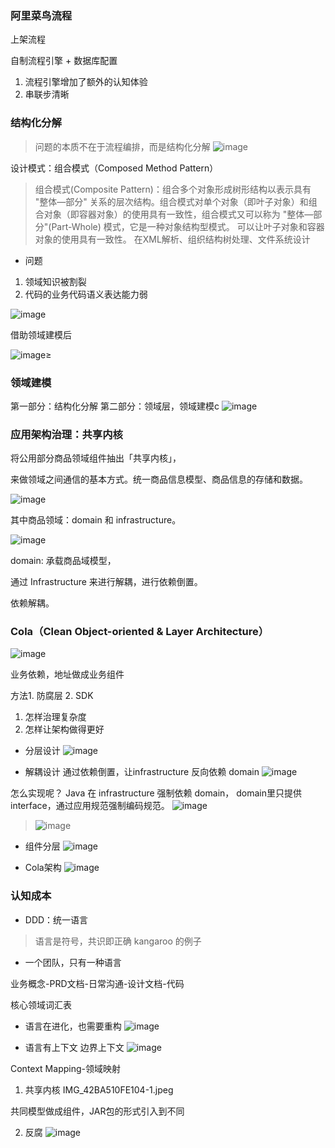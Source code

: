 ### 阿里菜鸟流程
上架流程

自制流程引擎 + 数据库配置

1. 流程引擎增加了额外的认知体验
2. 串联步清晰


### 结构化分解
> 问题的本质不在于流程编排，而是结构化分解
![image](https://github.com/zhangcaiqian/algorithm-practice/blob/master/Assets/DDD结构化分解.jpeg)

设计模式：组合模式（Composed Method Pattern）
> 组合模式(Composite Pattern)：组合多个对象形成树形结构以表示具有 "整体—部分" 关系的层次结构。组合模式对单个对象（即叶子对象）和组合对象（即容器对象）的使用具有一致性，组合模式又可以称为 "整体—部分"(Part-Whole) 模式，它是一种对象结构型模式。
> 可以让叶子对象和容器对象的使用具有一致性。
> 在XML解析、组织结构树处理、文件系统设计

* 问题
1. 领域知识被割裂
2. 代码的业务代码语义表达能力弱

![image](https://github.com/zhangcaiqian/algorithm-practice/blob/master/Assets/DDD结构化分解2.jpeg)

借助领域建模后

![image](https://github.com/zhangcaiqian/algorithm-practice/blob/master/Assets/借助领域建模后.jpeg)≥


### 领域建模
第一部分：结构化分解
第二部分：领域层，领域建模c
![image](https://github.com/zhangcaiqian/algorithm-practice/blob/master/Assets/DDD改造完1.jpeg)

### 应用架构治理：共享内核
将公用部分商品领域组件抽出「共享内核」，

来做领域之间通信的基本方式。统一商品信息模型、商品信息的存储和数据。

![image](https://github.com/zhangcaiqian/algorithm-practice/blob/master/Assets/共享内核.jpeg)

其中商品领域：domain 和 infrastructure。

![image](https://github.com/zhangcaiqian/algorithm-practice/blob/master/Assets/domain.jpeg)

domain: 承载商品域模型，

通过 Infrastructure  来进行解耦，进行依赖倒置。

依赖解耦。

### Cola（Clean Object-oriented & Layer Architecture）
![image](https://github.com/zhangcaiqian/algorithm-practice/blob/master/Assets/cola.jpeg)

业务依赖，地址做成业务组件

方法1. 防腐层  2. SDK

1. 怎样治理复杂度
2. 怎样让架构做得更好

* 分层设计
![image](https://github.com/zhangcaiqian/algorithm-practice/blob/master/Assets/Cola分层设计.jpeg)

* 解耦设计
通过依赖倒置，让infrastructure 反向依赖 domain 
![image](https://github.com/zhangcaiqian/algorithm-practice/blob/master/Assets/解耦.jpeg)

怎么实现呢？
Java 在 infrastructure 强制依赖 domain， domain里只提供interface，通过应用规范强制编码规范。
![image](https://github.com/zhangcaiqian/algorithm-practice/blob/master/Assets/Java解耦.jpeg)

> ![image](https://github.com/zhangcaiqian/algorithm-practice/blob/master/Assets/简洁之道.jpeg)

* 组件分层
![image](https://github.com/zhangcaiqian/algorithm-practice/blob/master/Assets/组件分层.jpeg)

* Cola架构
![image](https://github.com/zhangcaiqian/algorithm-practice/blob/master/Assets/Cola架构.jpeg)

### 认知成本
* DDD：统一语言
> 语言是符号，共识即正确
kangaroo  的例子

* 一个团队，只有一种语言

业务概念-PRD文档-日常沟通-设计文档-代码

核心领域词汇表

* 语言在进化，也需要重构
![image](https://github.com/zhangcaiqian/algorithm-practice/blob/master/Assets/语言进化.jpeg)

* 语言有上下文
边界上下文
![image](https://github.com/zhangcaiqian/algorithm-practice/blob/master/Assets/领域划分.jpeg)

Context Mapping-领域映射

1. 共享内核
IMG_42BA510FE104-1.jpeg

共同模型做成组件，JAR包的形式引入到不同

2. 反腐
![image](https://github.com/zhangcaiqian/algorithm-practice/blob/master/Assets/防腐.jpeg)